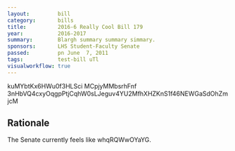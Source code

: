 ```yaml
---
layout:         bill
category:       bills
title:          2016-6 Really Cool Bill 179
year:           2016-2017
summary:        Blargh summary summary simmary.
sponsors:       LHS Student-Faculty Senate
passed:         pn June  7, 2011
tags:           test-bill uTl
visualworkflow: true
---
```



kuMYbtKx6HWu0f3HLSci MCpjyMMbsrhFnf 3nHbVQ4cxyOqgpPtjCqhW0sLJeguv4YU2MfhXHZKnS1f46NEWGaSdOhZmjcM 




Rationale
---------
The Senate currently feels like whqRQWwOYaYG.
